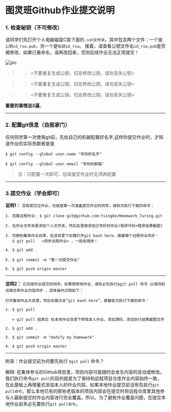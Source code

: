 
# 图灵班Github作业提交说明

### 1. 检查秘钥（不可修改）

请同学们先打开个人电脑磁盘C盘下面的`.ssh文件夹`，其中包含两个文件：一个是`公钥id_rsa.pub`，另一个是`私钥id_rsa`。 接着，请查看公钥文件名`id_rsa.pub`是否被修改，如果已重命名，请再改回来，否则后续作业无法正常提交！

![pic](https://github.com/tsingke/Homework_Turing/blob/master/%E3%80%90%E4%BD%9C%E4%B8%9A%E4%BB%BB%E5%8A%A1%E3%80%91/%E5%AE%9E%E9%AA%8C%E6%8A%A5%E5%91%8A%E6%A8%A1%E6%9D%BF/ssh.png)

>> <不要重复生成公钥，切忌修改公钥，请勿丢失公钥>

>> <不要重复生成公钥，切忌修改公钥，请勿丢失公钥>

>> <不要重复生成公钥，切忌修改公钥，请勿丢失公钥>

**重要的事情说3遍**。

----
### 2. 配置git信息（自报家门）
任何同学第一次使用git前，先给自己的机器配置好名字,这样你提交作业时，才知道作业的实际贡献者是谁

`$ git config --global user.name "写你的名字"`

`$ git config --global user.email "写你的邮箱"`

> 注：只配置一次即可，后续提交作业时无须再配置

-----

### 3.提交作业（学会即可）
**说明1：**  `没有提交过作业，也就是第一次准备提交作业的同学，请依次执行下面的命令：`
```
1. 克隆远程作业: $ git clone git@github.com:tsingke/Homework_Turing.git 

2. 在作业文件夹里添加个人文件夹，然后在里面添加已写好的作业(程序代码+程序结果截图)

3. 切换到集体作业目录，在该目录下右键打开git bash here，接着做个远程作业同步：
   $ git pull   <同步远程作业> ，一般会很快！
 
4. $ git add .  

5. $ git commit -m "第一次提交作业"

6. $ git push origin master

```
-----

**说明2：** `已完成作业提交的同学，如果想修改作业，请务必先执行$git pull 命令 以保持和远端仓库作业内容同步 ，具体操作过程如下`：

```
打开集体作业大目录，然后右键点击“git bash here”，接着依次执行下面的命令：

1. $ git pull

   > git pull 结束后 在本地作业目录下修改本人作业，添加源码，添加执行结果截图文件

2. $ git add .

3. $ git commit -m "modify my homework"

4. $ git push origin master

```
-----


附录：作业提交前为何要先执行 `$git pull` 命令？ 

解释: 在集体参与的Github项目里，项目内容可能随时会发生内容的变动或修改。我们执行命令`git pull`的目的就是为了保持和远程项目仓库作业内容始终一致，在此基础上再增量式添加本人的作业内容。如果本地作业提交前没有先执行`git pull命令`，那么本地已有的那些老版本的项目内容会在提交时将远程仓库里其他参与人最新提交的作业内容进行完全覆盖。所以，为了避免作业覆盖问题，在提交本地作业前务必先要执行`git pull命令`。


